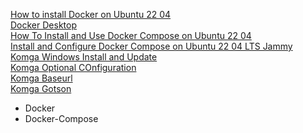 [How to install Docker on Ubuntu 22 04](https://linuxconfig.org/how-to-install-docker-on-ubuntu-22-04)<br />
[Docker Desktop](https://www.docker.com/products/docker-desktop)<br />
[How To Install and Use Docker Compose on Ubuntu 22 04](https://digitalocean.com/community/tutorials/how-to-install-and-use-docker-compose-on-ubuntu-22-04)<br />
[Install and Configure Docker Compose on Ubuntu 22 04 LTS Jammy](https://www.how2shout.com/linux/install-and-configure-docker-compose-on-ubuntu-22-04-lts-jammy)<br />
[Komga Windows Install and Update](https://komga.org/installation/thirdparty.html#windows-installer-and-updater)<br />
[Komga Optional COnfiguration](https://komga.org/installation/configuration.html#optional-configuration)<br />
[Komga Baseurl](https://komga.org/installation/configuration.html#server-servlet-context-path-server-servlet-context-path-baseurl)<br />
[Komga Gotson](https://github.com/gotson/komga/issues/353)<br />

* Docker
* Docker-Compose
